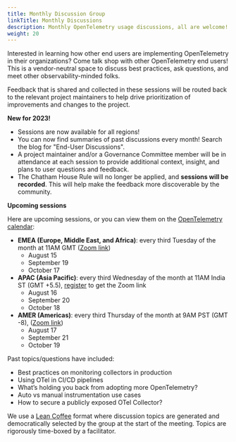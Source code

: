 ```yaml
---
title: Monthly Discussion Group
linkTitle: Monthly Discussions
description: Monthly OpenTelemetry usage discussions, all are welcome!
weight: 20
---
```


Interested in learning how other end users are implementing OpenTelemetry in
their organizations? Come talk shop with other OpenTelemetry end users! This is
a vendor-neutral space to discuss best practices, ask questions, and meet other
observability-minded folks.

Feedback that is shared and collected in these sessions will be routed back to
the relevant project maintainers to help drive prioritization of improvements
and changes to the project.

**New for 2023!**

- Sessions are now available for all regions!
- You can now find summaries of past discussions every month! Search the blog
  for "End-User Discussions".
- A project maintainer and/or a Governance Committee member will be in
  attendance at each session to provide additional context, insight, and plans
  to user questions and feedback.
- The Chatham House Rule will no longer be applied, and **sessions will be
  recorded**. This will help make the feedback more discoverable by the
  community.

**Upcoming sessions**

Here are upcoming sessions, or you can view them on the
[OpenTelemetry calendar](https://github.com/open-telemetry/community#calendar):

- **EMEA (Europe, Middle East, and Africa)**: every third Tuesday of the month
  at 11AM GMT ([Zoom link](https://us06web.zoom.us/j/85691064809?pwd=c0VCejh))
  - August 15
  - September 19
  - October 17
- **APAC (Asia Pacific)**: every third Wednesday of the month at 11AM India ST
  (GMT +5.5), [register](https://lu.ma/1w129wgu) to get the Zoom link
  - August 16
  - September 20
  - October 18
- **AMER (Americas)**: every third Thursday of the month at 9AM PST (GMT -8),
  ([Zoom link](https://us06web.zoom.us/j/87037874951?pwd=WGo3eUZpeWFZTlhJQXhJeXZhQmwvUT09))
  - August 17
  - September 21
  - October 19

Past topics/questions have included:

- Best practices on monitoring collectors in production
- Using OTel in CI/CD pipelines
- What’s holding you back from adopting more OpenTelemetry?
- Auto vs manual instrumentation use cases
- How to secure a publicly exposed OTel Collector?

We use a [Lean Coffee](https://leancoffee.org) format where discussion topics
are generated and democratically selected by the group at the start of the
meeting. Topics are rigorously time-boxed by a facilitator.
